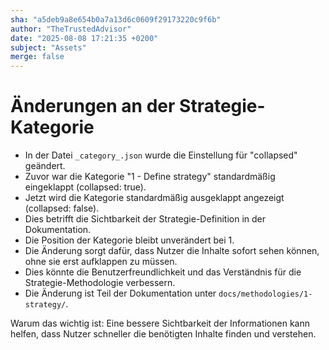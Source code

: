 ```yaml
---
sha: "a5deb9a8e654b0a7a13d6c0609f29173220c9f6b"
author: "TheTrustedAdvisor"
date: "2025-08-08 17:21:35 +0200"
subject: "Assets"
merge: false
---
```


# Änderungen an der Strategie-Kategorie

- In der Datei `_category_.json` wurde die Einstellung für "collapsed" geändert.
- Zuvor war die Kategorie "1 - Define strategy" standardmäßig eingeklappt (collapsed: true).
- Jetzt wird die Kategorie standardmäßig ausgeklappt angezeigt (collapsed: false).
- Dies betrifft die Sichtbarkeit der Strategie-Definition in der Dokumentation.
- Die Position der Kategorie bleibt unverändert bei 1.
- Die Änderung sorgt dafür, dass Nutzer die Inhalte sofort sehen können, ohne sie erst aufklappen zu müssen.
- Dies könnte die Benutzerfreundlichkeit und das Verständnis für die Strategie-Methodologie verbessern.
- Die Änderung ist Teil der Dokumentation unter `docs/methodologies/1-strategy/`.

Warum das wichtig ist: Eine bessere Sichtbarkeit der Informationen kann helfen, dass Nutzer schneller die benötigten Inhalte finden und verstehen.

